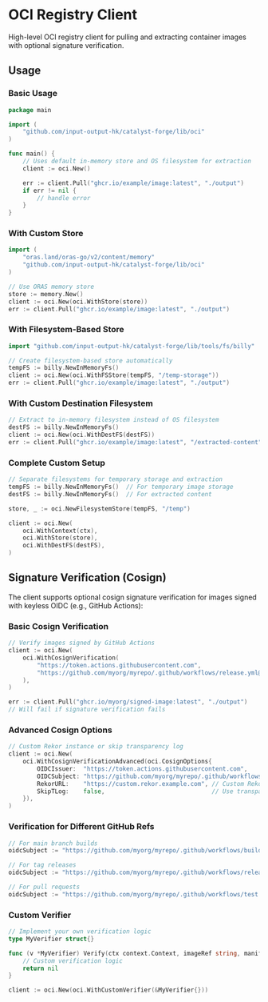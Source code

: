 # OCI Registry Client

High-level OCI registry client for pulling and extracting container images with optional signature verification.

## Usage

### Basic Usage
```go
package main

import (
    "github.com/input-output-hk/catalyst-forge/lib/oci"
)

func main() {
    // Uses default in-memory store and OS filesystem for extraction
    client := oci.New()

    err := client.Pull("ghcr.io/example/image:latest", "./output")
    if err != nil {
        // handle error
    }
}
```

### With Custom Store
```go
import (
    "oras.land/oras-go/v2/content/memory"
    "github.com/input-output-hk/catalyst-forge/lib/oci"
)

// Use ORAS memory store
store := memory.New()
client := oci.New(oci.WithStore(store))
err := client.Pull("ghcr.io/example/image:latest", "./output")
```

### With Filesystem-Based Store
```go
import "github.com/input-output-hk/catalyst-forge/lib/tools/fs/billy"

// Create filesystem-based store automatically
tempFS := billy.NewInMemoryFs()
client := oci.New(oci.WithFSStore(tempFS, "/temp-storage"))
err := client.Pull("ghcr.io/example/image:latest", "./output")
```

### With Custom Destination Filesystem
```go
// Extract to in-memory filesystem instead of OS filesystem
destFS := billy.NewInMemoryFs()
client := oci.New(oci.WithDestFS(destFS))
err := client.Pull("ghcr.io/example/image:latest", "/extracted-content")
```

### Complete Custom Setup
```go
// Separate filesystems for temporary storage and extraction
tempFS := billy.NewInMemoryFs()  // For temporary image storage
destFS := billy.NewInMemoryFs()  // For extracted content

store, _ := oci.NewFilesystemStore(tempFS, "/temp")

client := oci.New(
    oci.WithContext(ctx),
    oci.WithStore(store),
    oci.WithDestFS(destFS),
)
```

## Signature Verification (Cosign)

The client supports optional cosign signature verification for images signed with keyless OIDC (e.g., GitHub Actions):

### Basic Cosign Verification
```go
// Verify images signed by GitHub Actions
client := oci.New(
    oci.WithCosignVerification(
        "https://token.actions.githubusercontent.com",
        "https://github.com/myorg/myrepo/.github/workflows/release.yml@refs/heads/main",
    ),
)

err := client.Pull("ghcr.io/myorg/signed-image:latest", "./output")
// Will fail if signature verification fails
```

### Advanced Cosign Options
```go
// Custom Rekor instance or skip transparency log
client := oci.New(
    oci.WithCosignVerificationAdvanced(oci.CosignOptions{
        OIDCIssuer:  "https://token.actions.githubusercontent.com",
        OIDCSubject: "https://github.com/myorg/myrepo/.github/workflows/release.yml@refs/heads/main",
        RekorURL:    "https://custom.rekor.example.com", // Custom Rekor
        SkipTLog:    false,                              // Use transparency log
    }),
)
```

### Verification for Different GitHub Refs
```go
// For main branch builds
oidcSubject := "https://github.com/myorg/myrepo/.github/workflows/build.yml@refs/heads/main"

// For tag releases
oidcSubject := "https://github.com/myorg/myrepo/.github/workflows/release.yml@refs/tags/v1.2.3"

// For pull requests
oidcSubject := "https://github.com/myorg/myrepo/.github/workflows/test.yml@refs/pull/123/merge"
```

### Custom Verifier
```go
// Implement your own verification logic
type MyVerifier struct{}

func (v *MyVerifier) Verify(ctx context.Context, imageRef string, manifest ocispec.Descriptor) error {
    // Custom verification logic
    return nil
}

client := oci.New(oci.WithCustomVerifier(&MyVerifier{}))
```